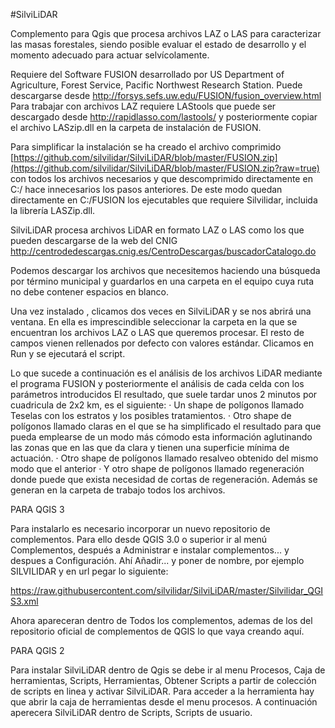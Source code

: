 #SilviLiDAR


Complemento para Qgis que procesa archivos LAZ o LAS para caracterizar las masas forestales, siendo posible evaluar el estado de desarrollo y el momento adecuado para actuar selvícolamente.

Requiere del Software FUSION desarrollado por US Department of Agriculture, Forest Service, Pacific Northwest Research Station. Puede descargarse desde http://forsys.sefs.uw.edu/FUSION/fusion_overview.html
Para trabajar con archivos LAZ requiere LAStools que puede ser descargado desde http://rapidlasso.com/lastools/ y posteriormente copiar el archivo LASzip.dll en la carpeta de instalación de FUSION.

Para simplificar la instalación se ha creado el archivo comprimido [https://github.com/silvilidar/SilviLiDAR/blob/master/FUSION.zip](https://github.com/silvilidar/SilviLiDAR/blob/master/FUSION.zip?raw=true) con todos los archivos necesarios y que descomprimido directamente en C:/ hace innecesarios los pasos anteriores. De este modo quedan directamente en C:/FUSION los ejecutables que requiere Silvilidar, incluida la librería LASZip.dll.


SilviLiDAR procesa archivos LiDAR en formato LAZ o LAS como los que pueden descargarse de la web del CNIG
http://centrodedescargas.cnig.es/CentroDescargas/buscadorCatalogo.do

Podemos descargar los archivos que necesitemos haciendo una búsqueda por término municipal y guardarlos en una carpeta en el equipo cuya ruta no debe contener espacios en blanco.

Una vez instalado , clicamos dos veces en SilviLiDAR y se nos abrirá una ventana. En ella es imprescindible seleccionar la carpeta en la que se encuentran los archivos LAZ o LAS que queremos procesar.
El resto de campos vienen rellenados por defecto con valores estándar.
Clicamos en Run y se ejecutará el script.

Lo que sucede a continuación es el análisis de los archivos LiDAR mediante el programa FUSION y posteriormente el análisis de cada celda con los parámetros introducidos 
El resultado, que suele tardar unos 2 minutos por cuadricula de 2x2 km, es el siguiente:
· Un shape de polígonos llamado Teselas con los estratos y los posibles tratamientos.
· Otro shape de polígonos llamado claras en el que se ha simplificado el resultado para que pueda emplearse de un modo más cómodo esta información aglutinando las zonas que en las que da clara y tienen una superficie mínima de actuación.
· Otro shape de polígonos llamado resalveo obtenido del mismo modo que el anterior
· Y otro shape de polígonos llamado regeneración donde puede que exista necesidad de cortas de regeneración.
Además se generan en la carpeta de trabajo todos los archivos.

PARA QGIS 3

Para instalarlo es necesario incorporar un nuevo repositorio de complementos. Para ello desde QGIS 3.0 o superior ir al menú Complementos, después a Administrar e instalar complementos... y despues a Configuración. Ahí Añadir... y poner de nombre, por ejemplo SILVILIDAR y en url pegar lo siguiente:

https://raw.githubusercontent.com/silvilidar/SilviLiDAR/master/Silvilidar_QGIS3.xml

Ahora apareceran dentro de Todos los complementos, ademas de los del repositorio oficial de complementos de QGIS lo que vaya creando aquí.

PARA QGIS 2

Para instalar SilviLiDAR dentro de Qgis se debe ir al menu Procesos, Caja de herramientas, Scripts, Herramientas, Obtener Scripts a partir de colección de scripts en linea y activar SilviLiDAR.
Para acceder a la herramienta hay que abrir la caja de herramientas desde el menu procesos. A continuación aperecera SilviLiDAR dentro de Scripts, Scripts de usuario.

